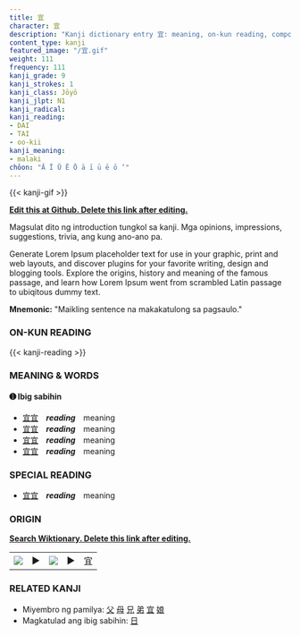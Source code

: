```yaml
---
title: 宜
character: 宜
description: "Kanji dictionary entry 宜: meaning, on-kun reading, compounds, origin, related kanji"
content_type: kanji
featured_image: "/宜.gif"
weight: 111
frequency: 111
kanji_grade: 9
kanji_strokes: 1
kanji_class: Jōyō
kanji_jlpt: N1
kanji_radical: 
kanji_reading: 
- DAI
- TAI
- oo-kii
kanji_meaning:
- malaki
chōon: "Ā Ī Ū Ē Ō ā ī ū ē ō ’"
---
```

[//]: # (Don't edit the line below. Kanji animated GIF code is automatically generated.)
{{< kanji-gif >}}

[//]: # (Edit below this line.)

**[Edit this at Github. Delete this link after editing.](https://github.com/tim0g/tim/tree/main/content/kanji/宜/index.md)**

Magsulat dito ng introduction tungkol sa kanji. Mga opinions, impressions, suggestions, trivia, ang kung ano-ano pa.

Generate Lorem Ipsum placeholder text for use in your graphic, print and web layouts, and discover plugins for your favorite writing, design and blogging tools. Explore the origins, history and meaning of the famous passage, and learn how Lorem Ipsum went from scrambled Latin passage to ubiqitous dummy text.
 
**Mnemonic:** "Maikling sentence na makakatulong sa pagsaulo."

### ON-KUN READING

[//]: # (Don't edit the line below. ON-KUN READING code is automatically generated.)
{{< kanji-reading >}}

### MEANING & WORDS

#### ➊ **Ibig sabihin**
  - [宜](../宜)[宜](../宜)　***reading***　meaning
  - [宜](../宜)[宜](../宜)　***reading***　meaning
  - [宜](../宜)[宜](../宜)　***reading***　meaning
  - [宜](../宜)[宜](../宜)　***reading***　meaning

### SPECIAL READING
  - [宜](../宜)[宜](../宜)　***reading***　meaning

### ORIGIN

**[Search Wiktionary. Delete this link after editing.](https://wiktionary.org/wiki/宜)**
<table class="kanji-table"><tr><td>
<img src="60px-宜-bronze.svg.png">
</td><td>▶</td><td>
<img src="60px-宜-oracle.svg.png">
</td><td>▶</td>
<td class="kanji-origin">宜</td>
</tr></table>

### RELATED KANJI
- Miyembro ng pamilya: [父](../父) [母](../母) [兄](../兄) [弟](../弟) [宜](../宜) [娘](../娘)
- Magkatulad ang ibig sabihin: [日](../日)
